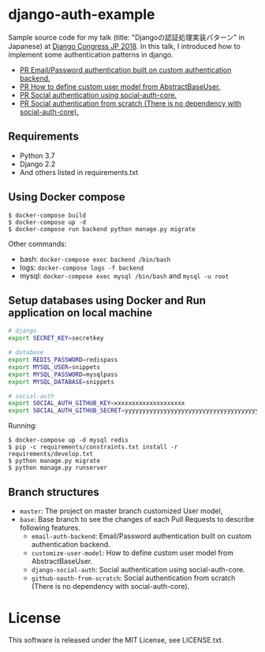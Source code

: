django-auth-example
===================

Sample source code for my talk (title: "Djangoの認証処理実装パターン" in Japanese) at [Django Congress JP 2018](https://djangocongress.jp/).
In this talk, I introduced how to implement some authentication patterns in django.

* [PR Email/Password authentication built on custom authentication backend.](https://github.com/c-bata/django-auth-example/pull/2)
* [PR How to define custom user model from AbstractBaseUser.](https://github.com/c-bata/django-auth-example/pull/3)
* [PR Social authentication using social-auth-core.](https://github.com/c-bata/django-auth-example/pull/1)
* [PR Social authentication from scratch (There is no dependency with social-auth-core).](https://github.com/c-bata/django-auth-example/pull/4)

## Requirements

* Python 3.7
* Django 2.2
* And others listed in requirements.txt

## Using Docker compose

```console
$ docker-compose build
$ docker-compose up -d
$ docker-compose run backend python manage.py migrate
```

Other commands:

* bash: `docker-compose exec backend /bin/bash`
* logs: `docker-compose logs -f backend`
* mysql: `docker-compose exec mysql /bin/bash` and `mysql -u root`


## Setup databases using Docker and Run application on local machine

```sh
# django
export SECRET_KEY=secretkey

# database
export REDIS_PASSWORD=redispass
export MYSQL_USER=snippets
export MYSQL_PASSWORD=mysqlpass
export MYSQL_DATABASE=snippets

# social-auth
export SOCIAL_AUTH_GITHUB_KEY=xxxxxxxxxxxxxxxxxxxx
export SOCIAL_AUTH_GITHUB_SECRET=yyyyyyyyyyyyyyyyyyyyyyyyyyyyyyyyyyyyyyyy
```

Running:

```console
$ docker-compose up -d mysql redis
$ pip -c requirements/constraints.txt install -r requirements/develop.txt
$ python manage.py migrate
$ python manage.py runserver
```

## Branch structures

* `master`: The project on master branch customized User model, 
* `base`: Base branch to see the changes of each Pull Requests to describe following features.
    * `email-auth-backend`: Email/Password authentication built on custom authentication backend.
    * `customize-user-model`: How to define custom user model from AbstractBaseUser.
    * `django-social-auth`: Social authentication using social-auth-core.
    * `github-oauth-from-scratch`: Social authentication from scratch (There is no dependency with social-auth-core).

# License

This software is released under the MIT License, see LICENSE.txt.
